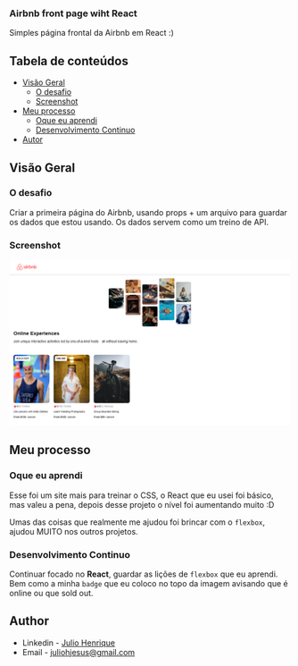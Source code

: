 ### Airbnb front page wiht React
Simples página frontal da Airbnb em React :)

## Tabela de conteúdos

- [Visão Geral](#visao-geral)
  - [O desafio](#o-desafio)
  - [Screenshot](#screenshot)
- [Meu processo](#meu-processo)
  - [Oque eu aprendi](#oque-eu-aprendi)
  - [Desenvolvimento Continuo](#development-continuo)
- [Autor](#autor)


## Visão Geral

### O desafio

Criar a primeira página do Airbnb, usando props + um arquivo para guardar os dados que estou usando.
Os dados servem como um treino de API.


### Screenshot

![screenshot](./images/screenshot.png)


## Meu processo

### Oque eu aprendi

Esse foi um site mais para treinar o CSS, o React que eu usei foi básico, mas valeu a pena, depois desse projeto o nível foi aumentando muito :D

Umas das coisas que realmente me ajudou foi brincar com o `flexbox`, ajudou MUITO nos outros projetos.


### Desenvolvimento Continuo
Continuar focado no **React**, guardar as lições de `flexbox` que eu aprendi.
Bem como a minha `badge` que eu coloco no topo da imagem avisando que é online ou que sold out.


## Author
- Linkedin - [Julio Henrique](https://www.linkedin.com/in/julio-henriqueCS/)
- Email - juliohjesus@gmail.com